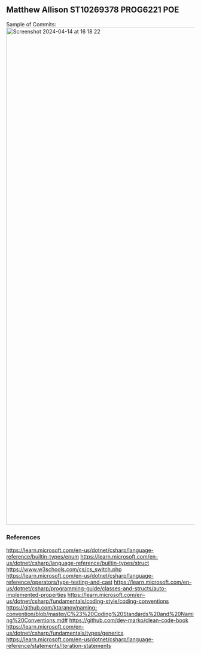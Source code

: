 ## Matthew Allison ST10269378 PROG6221 POE

Sample of Commits:
<img width="1328" alt="Screenshot 2024-04-14 at 16 18 22" src="https://github.com/Sir-Goose/MatthewAllison_ST10269378_PRGO6221_POE/assets/66563291/4c6a9d47-16b8-456d-bb72-9d16c4bc78c0">

### References

https://learn.microsoft.com/en-us/dotnet/csharp/language-reference/builtin-types/enum
https://learn.microsoft.com/en-us/dotnet/csharp/language-reference/builtin-types/struct
https://www.w3schools.com/cs/cs_switch.php
https://learn.microsoft.com/en-us/dotnet/csharp/language-reference/operators/type-testing-and-cast
https://learn.microsoft.com/en-us/dotnet/csharp/programming-guide/classes-and-structs/auto-implemented-properties
https://learn.microsoft.com/en-us/dotnet/csharp/fundamentals/coding-style/coding-conventions
https://github.com/ktaranov/naming-convention/blob/master/C%23%20Coding%20Standards%20and%20Naming%20Conventions.md#
https://github.com/dev-marko/clean-code-book
https://learn.microsoft.com/en-us/dotnet/csharp/fundamentals/types/generics
https://learn.microsoft.com/en-us/dotnet/csharp/language-reference/statements/iteration-statements
